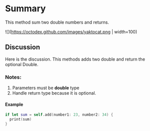 # Summary #

This method sum two double numbers and returns.

![](https://octodex.github.com/images/yaktocat.png | width=100)

## Discussion ##
Here is the discussion. This methods adds two double and return the optional Double.

### Notes: ###
1. Parameters must be **double** type
2. Handle return type because it is optional.

#### Example ####
```swift
if let sum = self.add(number1: 23, number2: 34) {
  print(sum)
}
```
